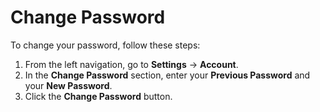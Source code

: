 # Change Password

To change your password, follow these steps:

1. From the left navigation, go to **Settings** -> **Account**.
2. In the **Change Password** section, enter your **Previous Password** and your **New Password**.
3. Click the **Change Password** button.